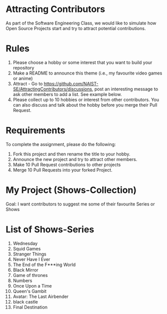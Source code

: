 # Attracting Contributors
As part of the Software Engineering Class, we would like to simulate how Open Source Projects start and try to attract potential contributions.

# Rules

1. Please choose a hobby or some interest that you want to build your repository
2. Make a README to announce this theme (i.e., my favourite video games or anime)
3. Attract - Go to https://github.com/NAIST-SE/AttractingContributors/discussions, post an interesting message to ask other members to add a list. See example below.
4. Please collect up to 10 hobbies or interest from other contributors. You can also discuss and talk about the hobby before you merge their Pull Request.

# Requirements
To complete the assignment, please do the following:
1. Fork this project and then rename the title to your hobby. 
2. Announce the new project and try to attract other members.
3. Make 10 Pull Request contributions to other projects
4. Merge 10 Pull Requests into your forked Project.

# My Project (Shows-Collection)
Goal: I want contributors to suggest me some of their favourite Series or Shows 

# List of Shows-Series
1. Wednesday
2. Squid Games
3. Stranger Things
4. Never Have I Ever
5. The End of the F***ing World
6. Black Mirror
7. Game of thrones
8. Numbers
9. Once Upon a Time
10. Queen's Gambit
11. Avatar: The Last Airbender
12. black castle
13. Final Destination
